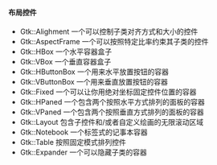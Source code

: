 #### 布局控件

+ Gtk::Alighment 一个可以控制子类对齐方式和大小的控件
+ Gtk::AspectFrame 一个可以按照特定比率约束其子类的控件
+ Gtk::HBox 一个水平容器盒子
+ Gtk::VBox 一个垂直容器盒子
+ Gtk::HButtonBox 一个用来水平放置按钮的容器
+ Gtk::VButtonBox 一个用来垂直放置按钮的容器
+ Gtk::Fixed 一个可以让你用绝对坐标固定控件位置的容器
+ Gtk::HPaned 一个包含两个按照水平方式排列的面板的容器
+ Gtk::VPaned 一个包含两个按照垂直方式排列的面板的容器
+ Gtk::Layout 包含子控件和/或者自定义绘画的无限滚动区域
+ Gtk::Notebook 一个标签式的记事本容器
+ Gtk::Table 按照固定模式排列控件
+ Gtk::Expander 一个可以隐藏子类的容器